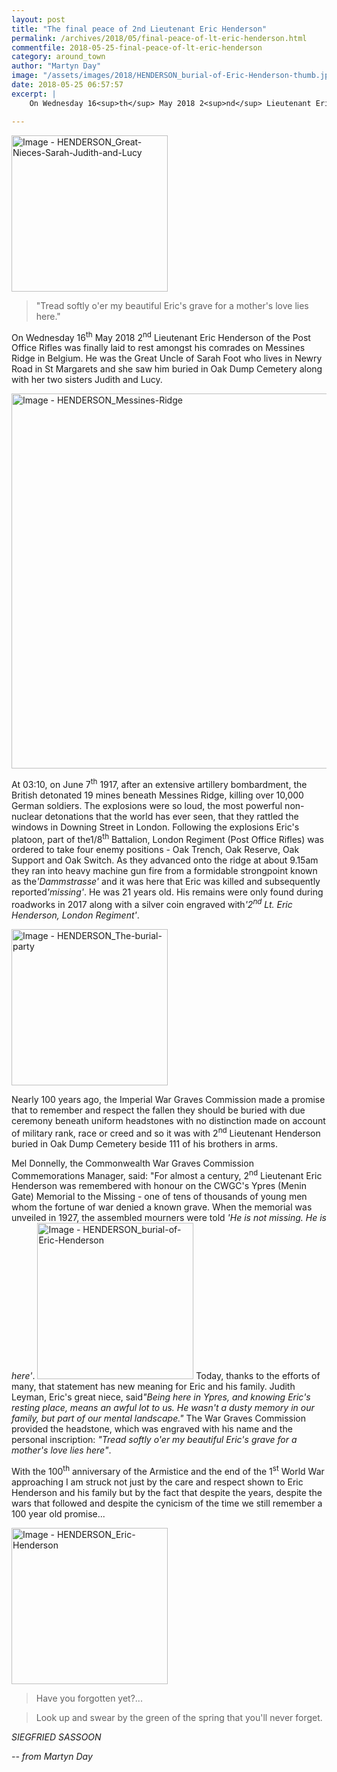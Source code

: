 ```yaml
---
layout: post
title: "The final peace of 2nd Lieutenant Eric Henderson"
permalink: /archives/2018/05/final-peace-of-lt-eric-henderson.html
commentfile: 2018-05-25-final-peace-of-lt-eric-henderson
category: around_town
author: "Martyn Day"
image: "/assets/images/2018/HENDERSON_burial-of-Eric-Henderson-thumb.jpg"
date: 2018-05-25 06:57:57
excerpt: |
    On Wednesday 16<sup>th</sup> May 2018 2<sup>nd</sup> Lieutenant Eric Henderson of the Post Office Rifles was finally laid to rest amongst his comrades on Messines Ridge in Belgium. He was the Great Uncle of Sarah Foot who lives in Newry Road in St Margarets and she saw him buried in Oak Dump Cemetery along with her two sisters Judith and Lucy.

---
```


<a href="/assets/images/2018/HENDERSON_Great-Nieces-Sarah-Judith-and-Lucy.jpg" title="Click for a larger image"><img src="/assets/images/2018/HENDERSON_Great-Nieces-Sarah-Judith-and-Lucy-thumb.jpg" width="250" alt="Image - HENDERSON_Great-Nieces-Sarah-Judith-and-Lucy"  class="photo right"/></a>

> "Tread softly o'er my beautiful Eric's grave for a mother's love lies here."

On Wednesday 16<sup>th</sup> May 2018 2<sup>nd</sup> Lieutenant Eric Henderson of the Post Office Rifles was finally laid to rest amongst his comrades on Messines Ridge in Belgium. He was the Great Uncle of Sarah Foot who lives in Newry Road in St Margarets and she saw him buried in Oak Dump Cemetery along with her two sisters Judith and Lucy.

<a href="/assets/images/2018/HENDERSON_Messines-Ridge.jpg" title="Click for a larger image"><img src="/assets/images/2018/HENDERSON_Messines-Ridge.jpg" width="600" alt="Image - HENDERSON_Messines-Ridge"  class="photo center"/></a>

At 03:10, on June 7<sup>th</sup> 1917, after an extensive artillery bombardment, the British detonated 19 mines beneath Messines Ridge, killing over 10,000 German soldiers. The explosions were so loud, the most powerful non-nuclear detonations that the world has ever seen, that they rattled the windows in Downing Street in London.  Following the explosions Eric's platoon, part of the1/8<sup>th</sup> Battalion, London Regiment (Post Office Rifles) was ordered to take four enemy positions - Oak Trench, Oak Reserve, Oak Support and Oak Switch. As they advanced onto the ridge at about 9.15am they ran into heavy machine gun fire from a formidable strongpoint known as the<em>'Dammstrasse'</em> and it was here that Eric was killed and subsequently reported<em>'missing'</em>. He was 21 years old. His remains were only found during roadworks in 2017 along with a silver coin engraved with<em>'2<sup>nd</sup> Lt. Eric Henderson, London Regiment'</em>.

<a href="/assets/images/2018/HENDERSON_The-burial-party.jpg" title="Click for a larger image"><img src="/assets/images/2018/HENDERSON_The-burial-party-thumb.jpg" width="250" alt="Image - HENDERSON_The-burial-party"  class="photo right"/></a>

Nearly 100 years ago, the Imperial War Graves Commission made a promise that to remember and respect the fallen they should be buried with due ceremony beneath uniform headstones with no distinction made on account of military rank, race or creed and so it was with 2<sup>nd</sup> Lieutenant Henderson buried in Oak Dump Cemetery beside 111 of his brothers in arms.

Mel Donnelly, the Commonwealth War Graves Commission Commemorations Manager, said: "For almost a century, 2<sup>nd</sup> Lieutenant Eric Henderson was remembered with honour on the CWGC's Ypres (Menin Gate) Memorial to the Missing - one of tens of thousands of young men whom the fortune of war denied a known grave. When the memorial was unveiled in 1927, the assembled mourners were told <em>'He is not missing. He is here'</em>. <a href="/assets/images/2018/HENDERSON_burial-of-Eric-Henderson.jpg" title="Click for a larger image"><img src="/assets/images/2018/HENDERSON_burial-of-Eric-Henderson-thumb.jpg" width="250" alt="Image - HENDERSON_burial-of-Eric-Henderson"  class="photo right"/></a> Today, thanks to the efforts of many, that statement has new meaning for Eric and his family. Judith Leyman, Eric's great niece, said<em>"Being here in Ypres, and knowing Eric's resting place, means an awful lot to us. He wasn't a dusty memory in our family, but part of our mental landscape."</em> The War Graves Commission provided the headstone, which was engraved with his name and the personal inscription: <em>"Tread softly o'er my beautiful Eric's grave for a mother's love lies here"</em>.

With the 100<sup>th</sup> anniversary of the Armistice and the end of the 1<sup>st</sup> World War approaching I am struck not just by the care and respect shown to Eric Henderson and his family but by the fact that despite the years, despite the wars that followed and despite the cynicism of the time we still remember a 100 year old promise...

<a href="/assets/images/2018/HENDERSON_Eric-Henderson.jpg" title="Click for a larger image"><img src="/assets/images/2018/HENDERSON_Eric-Henderson-thumb.jpg" width="250" alt="Image - HENDERSON_Eric-Henderson"  class="photo right"/></a>


> Have you forgotten yet?...

> Look up and swear by the green of the spring that you'll never forget.

<cite>SIEGFRIED SASSOON</cite>

<cite>-- from Martyn Day</cite>
